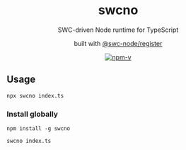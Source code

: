 <h1 align='center'>swcno</h1>

<p align='center'>SWC-driven Node runtime for TypeScript</p>
<p align='center'>built with <a href="//github.com/Brooooooklyn/swc-node/tree/master/packages/register">@swc-node/register</a></p>

<p align="center">
    <a href="https://npmjs.com/package/swcno">
        <img src="https://img.shields.io/npm/v/swcno.svg" alt="npm-v">
    </a>
</p>


## Usage

```bash
npx swcno index.ts
```

### Install globally

```
npm install -g swcno

swcno index.ts
```
